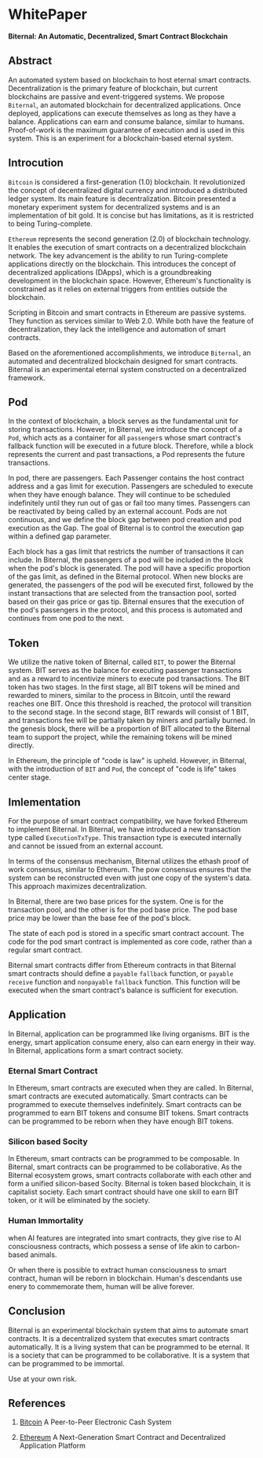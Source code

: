 # WhitePaper

**Biternal: An Automatic, Decentralized, Smart Contract Blockchain**

## Abstract

An automated system based on blockchain to host eternal smart contracts. Decentralization is the primary feature of blockchain, but current blockchains are passive and event-triggered systems. We propose `Biternal`, an automated blockchain for decentralized applications. Once deployed, applications can execute themselves as long as they have a balance. Applications can earn and consume balance, similar to humans. Proof-of-work is the maximum guarantee of execution and is used in this system. This is an experiment for a blockchain-based eternal system.

## Introcution

`Bitcoin` is considered a first-generation (1.0) blockchain. It revolutionized the concept of decentralized digital currency and introduced a distributed ledger system. Its main feature is decentralization. Bitcoin presented a monetary experiment system for decentralized systems and is an implementation of bit gold. It is concise but has limitations, as it is restricted to being Turing-complete.

`Ethereum` represents the second generation (2.0) of blockchain technology. It enables the execution of smart contracts on a decentralized blockchain network. The key advancement is the ability to run Turing-complete applications directly on the blockchain. This introduces the concept of decentralized applications (DApps), which is a groundbreaking development in the blockchain space. However, Ethereum's functionality is constrained as it relies on external triggers from entities outside the blockchain.

Scripting in Bitcoin and smart contracts in Ethereum are passive systems. They function as services similar to Web 2.0. While both have the feature of decentralization, they lack the intelligence and automation of smart contracts.

Based on the aforementioned accomplishments, we introduce `Biternal`, an automated and decentralized blockchain designed for smart contracts. Biternal is an experimental eternal system constructed on a decentralized framework.

## Pod

In the context of blockchain, a block serves as the fundamental unit for storing transactions. However, in Biternal, we introduce the concept of a `Pod`, which acts as a container for all `passenger`s whose smart contract's fallback function will be executed in a future block. Therefore, while a block represents the current and past transactions, a Pod represents the future transactions.

In pod, there are passengers. Each Passenger contains the host contract address and a gas limit for execution. Passengers are scheduled to execute when they have enough balance. They will continue to be scheduled indefinitely until they run out of gas or fail too many times. Passengers can be reactivated by being called by an external account. Pods are not continuous, and we define the block gap between pod creation and pod execution as the Gap. The goal of Biternal is to control the execution gap within a defined gap parameter.

Each block has a gas limit that restricts the number of transactions it can include. In Biternal, the passengers of a pod will be included in the block when the pod's block is generated. The pod will have a specific proportion of the gas limit, as defined in the Biternal protocol. When new blocks are generated, the passengers of the pod will be executed first, followed by the instant transactions that are selected from the transaction pool, sorted based on their gas price or gas tip. Biternal ensures that the execution of the pod's passengers in the protocol, and this process is automated and continues from one pod to the next.

## Token

We utilize the native token of Biternal, called `BIT`, to power the Biternal system. BIT serves as the balance for executing passenger transactions and as a reward to incentivize miners to execute pod transactions. The BIT token has two stages. In the first stage, all BIT tokens will be mined and rewarded to miners, similar to the process in Bitcoin, until the reward reaches one BIT. Once this threshold is reached, the protocol will transition to the second stage. In the second stage, BIT rewards will consist of 1 BIT, and transactions fee will be partially taken by miners and partially burned. In the genesis block, there will be a proportion of BIT allocated to the Biternal team to support the project, while the remaining tokens will be mined directly.

In Ethereum, the principle of "code is law" is upheld. However, in Biternal, with the introduction of `BIT` and `Pod`, the concept of "code is life" takes center stage.

## Imlementation

For the purpose of smart contract compatibility, we have forked Ethereum to implement Biternal. In Biternal, we have introduced a new transaction type called `ExecutionTxType`. This transaction type is executed internally and cannot be issued from an external account.

In terms of the consensus mechanism, Biternal utilizes the ethash proof of work consensus, similar to Ethereum. The pow consensus ensures that the system can be reconstructed even with just one copy of the system's data. This approach maximizes decentralization.

In Biternal, there are two base prices for the system. One is for the transaction pool, and the other is for the pod base price. The pod base price may be lower than the base fee of the pod's block.

The state of each pod is stored in a specific smart contract account. The code for the pod smart contract is implemented as core code, rather than a regular smart contract. 

Biternal smart contracts differ from Ethereum contracts in that Biternal smart contracts should define a `payable` `fallback` function,  or `payable` `receive` function and `nonpayable` `fallback` function. This function will be executed when the smart contract's balance is sufficient for execution.


## Application

In Biternal, application can be programmed like living organisms. BIT is the energy, smart application consume enery, also can earn energy in their way. In Biternal, applications form a smart contract society.


### Eternal Smart Contract

In Ethereum, smart contracts are executed when they are called. In Biternal, smart contracts are executed automatically. Smart contracts can be programmed to execute themselves indefinitely. Smart contracts can be programmed to earn BIT tokens and consume BIT tokens. Smart contracts can be programmed to be reborn when they have enough BIT tokens.

### Silicon based Socity

In Ethereum, smart contracts can be programmed to be composable. In Biternal, smart contracts can be programmed to be collaborative. As the Biternal ecosystem grows, smart contracts collaborate with each other and form a unified silicon-based Socity. Biternal is token based blockchain, it is capitalist society. Each smart contract should have one skill to earn BIT token, or it will be eliminated by the society.


### Human Immortality

when AI features are integrated into smart contracts, they give rise to AI consciousness contracts, which possess a sense of life akin to carbon-based animals.

Or when there is possible to extract human consciousness to smart contract, human will be reborn in blockchain. Human's descendants use enery to commemorate them, human will be alive forever.


## Conclusion

Biternal is an experimental blockchain system that aims to automate smart contracts. It is a decentralized system that executes smart contracts automatically. It is a living system that can be programmed to be eternal. It is a society that can be programmed to be collaborative. It is a system that can be programmed to be immortal.

Use at your own risk.

## References

1. [Bitcoin](https://bitcoin.org/bitcoin.pdf) A Peer-to-Peer Electronic Cash System

2. [Ethereum](https://ethereum.org/en/whitepaper/) A Next-Generation Smart Contract and Decentralized Application Platform